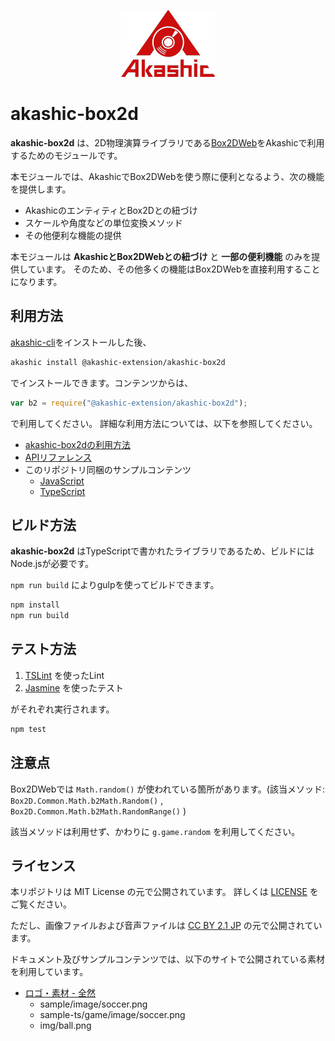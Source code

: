 <p align="center">
<img src="img/akashic.png"/>
</p>

# akashic-box2d

**akashic-box2d** は、2D物理演算ライブラリである[Box2DWeb](https://github.com/hecht-software/box2dweb)をAkashicで利用するためのモジュールです。

本モジュールでは、AkashicでBox2DWebを使う際に便利となるよう、次の機能を提供します。

* AkashicのエンティティとBox2Dとの紐づけ
* スケールや角度などの単位変換メソッド
* その他便利な機能の提供

本モジュールは **AkashicとBox2DWebとの紐づけ** と **一部の便利機能** のみを提供しています。
そのため、その他多くの機能はBox2DWebを直接利用することになります。

## 利用方法

[akashic-cli](https://github.com/akashic-games/akashic-cli)をインストールした後、

```sh
akashic install @akashic-extension/akashic-box2d
```

でインストールできます。コンテンツからは、

```javascript
var b2 = require("@akashic-extension/akashic-box2d");
```

で利用してください。
詳細な利用方法については、以下を参照してください。

* [akashic-box2dの利用方法](./getstarted.md)
* [APIリファレンス](https://akashic-games.github.io/reference/akashic-box2d/index.html)
* このリポジトリ同梱のサンプルコンテンツ
  * [JavaScript](./sample)
  * [TypeScript](./sample-ts)

## ビルド方法

**akashic-box2d** はTypeScriptで書かれたライブラリであるため、ビルドにはNode.jsが必要です。

`npm run build` によりgulpを使ってビルドできます。

```sh
npm install
npm run build
```

## テスト方法

1. [TSLint](https://github.com/palantir/tslint "TSLint") を使ったLint
2. [Jasmine](http://jasmine.github.io "Jasmine") を使ったテスト

がそれぞれ実行されます。

```sh
npm test
```

## 注意点
Box2DWebでは `Math.random()` が使われている箇所があります。(該当メソッド: `Box2D.Common.Math.b2Math.Random()` , `Box2D.Common.Math.b2Math.RandomRange()` )

該当メソッドは利用せず、かわりに `g.game.random` を利用してください。

## ライセンス
本リポジトリは MIT License の元で公開されています。
詳しくは [LICENSE](./LICENSE) をご覧ください。

ただし、画像ファイルおよび音声ファイルは
[CC BY 2.1 JP](https://creativecommons.org/licenses/by/2.1/jp/) の元で公開されています。

ドキュメント及びサンプルコンテンツでは、以下のサイトで公開されている素材を利用しています。
* [ロゴ・素材 - 全然](http://www37.atpages.jp/uurevzab/logo.php)
  * sample/image/soccer.png
  * sample-ts/game/image/soccer.png
  * img/ball.png
